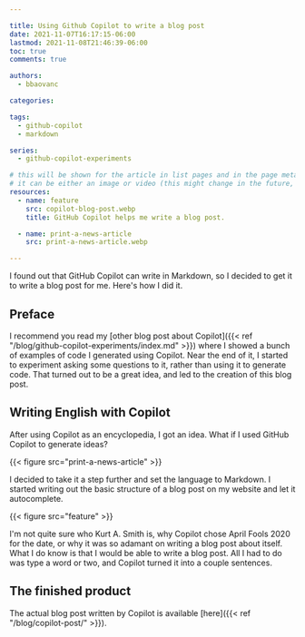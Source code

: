 ```yaml
---

title: Using Github Copilot to write a blog post
date: 2021-11-07T16:17:15-06:00
lastmod: 2021-11-08T21:46:39-06:00
toc: true
comments: true

authors:
  - bbaovanc

categories:

tags:
  - github-copilot
  - markdown

series:
  - github-copilot-experiments

# this will be shown for the article in list pages and in the page metadata
# it can be either an image or video (this might change in the future, however)
resources:
  - name: feature
    src: copilot-blog-post.webp
    title: GitHub Copilot helps me write a blog post.

  - name: print-a-news-article
    src: print-a-news-article.webp

---
```


I found out that GitHub Copilot can write in Markdown, so I decided to get it to
write a blog post for me. Here's how I did it.

<!--more-->

## Preface

I recommend you read my [other blog post about Copilot]({{< ref
"/blog/github-copilot-experiments/index.md" >}}) where I showed a bunch of
examples of code I generated using Copilot. Near the end of it, I started to
experiment asking some questions to it, rather than using it to generate code.
That turned out to be a great idea, and led to the creation of this blog post.

## Writing English with Copilot

After using Copilot as an encyclopedia, I got an idea. What if I used GitHub
Copilot to generate ideas?

{{< figure src="print-a-news-article" >}}

I decided to take it a step further and set the language to Markdown. I started
writing out the basic structure of a blog post on my website and let it
autocomplete.

{{< figure src="feature" >}}

I'm not quite sure who Kurt A. Smith is, why Copilot chose April Fools 2020 for
the date, or why it was so adamant on writing a blog post about itself. What I
do know is that I would be able to write a blog post. All I had to do was type a
word or two, and Copilot turned it into a couple sentences.

## The finished product

The actual blog post written by Copilot is available [here]({{< ref "/blog/copilot-post/" >}}).
